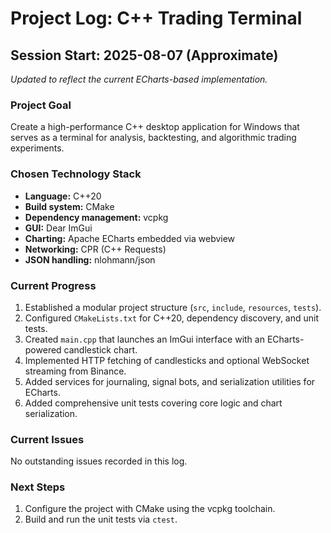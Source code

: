# Project Log: C++ Trading Terminal

## Session Start: 2025-08-07 (Approximate)
_Updated to reflect the current ECharts-based implementation._

### Project Goal
Create a high-performance C++ desktop application for Windows that serves as a terminal for analysis, backtesting, and algorithmic trading experiments.

### Chosen Technology Stack
- **Language:** C++20
- **Build system:** CMake
- **Dependency management:** vcpkg
- **GUI:** Dear ImGui
- **Charting:** Apache ECharts embedded via webview
- **Networking:** CPR (C++ Requests)
- **JSON handling:** nlohmann/json

### Current Progress
1. Established a modular project structure (`src`, `include`, `resources`, `tests`).
2. Configured `CMakeLists.txt` for C++20, dependency discovery, and unit tests.
3. Created `main.cpp` that launches an ImGui interface with an ECharts-powered candlestick chart.
4. Implemented HTTP fetching of candlesticks and optional WebSocket streaming from Binance.
5. Added services for journaling, signal bots, and serialization utilities for ECharts.
6. Added comprehensive unit tests covering core logic and chart serialization.

### Current Issues
No outstanding issues recorded in this log.

### Next Steps
1. Configure the project with CMake using the vcpkg toolchain.
2. Build and run the unit tests via `ctest`.
